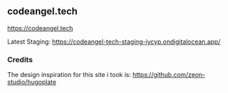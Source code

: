 ## codeangel.tech

https://codeangel.tech

Latest Staging: https://codeangel-tech-staging-iycyp.ondigitalocean.app/


### Credits
The design inspiration for this site i took is: https://github.com/zeon-studio/hugoplate

